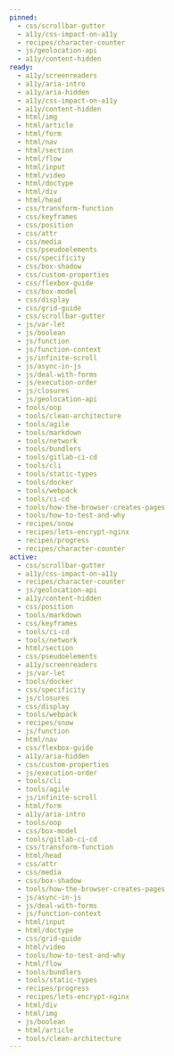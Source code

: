 ```yaml
---
pinned:
  - css/scrollbar-gutter
  - a11y/css-impact-on-a11y
  - recipes/character-counter
  - js/geolocation-api
  - a11y/content-hidden
ready:
  - a11y/screenreaders
  - a11y/aria-intro
  - a11y/aria-hidden
  - a11y/css-impact-on-a11y
  - a11y/content-hidden
  - html/img
  - html/article
  - html/form
  - html/nav
  - html/section
  - html/flow
  - html/input
  - html/video
  - html/doctype
  - html/div
  - html/head
  - css/transform-function
  - css/keyframes
  - css/position
  - css/attr
  - css/media
  - css/pseudoelements
  - css/specificity
  - css/box-shadow
  - css/custom-properties
  - css/flexbox-guide
  - css/box-model
  - css/display
  - css/grid-guide
  - css/scrollbar-gutter
  - js/var-let
  - js/boolean
  - js/function
  - js/function-context
  - js/infinite-scroll
  - js/async-in-js
  - js/deal-with-forms
  - js/execution-order
  - js/closures
  - js/geolocation-api
  - tools/oop
  - tools/clean-architecture
  - tools/agile
  - tools/markdown
  - tools/network
  - tools/bundlers
  - tools/gitlab-ci-cd
  - tools/cli
  - tools/static-types
  - tools/docker
  - tools/webpack
  - tools/ci-cd
  - tools/how-the-browser-creates-pages
  - tools/how-to-test-and-why
  - recipes/snow
  - recipes/lets-encrypt-nginx
  - recipes/progress
  - recipes/character-counter
active:
  - css/scrollbar-gutter
  - a11y/css-impact-on-a11y
  - recipes/character-counter
  - js/geolocation-api
  - a11y/content-hidden
  - css/position
  - tools/markdown
  - css/keyframes
  - tools/ci-cd
  - tools/network
  - html/section
  - css/pseudoelements
  - a11y/screenreaders
  - js/var-let
  - tools/docker
  - css/specificity
  - js/closures
  - css/display
  - tools/webpack
  - recipes/snow
  - js/function
  - html/nav
  - css/flexbox-guide
  - a11y/aria-hidden
  - css/custom-properties
  - js/execution-order
  - tools/cli
  - tools/agile
  - js/infinite-scroll
  - html/form
  - a11y/aria-intro
  - tools/oop
  - css/box-model
  - tools/gitlab-ci-cd
  - css/transform-function
  - html/head
  - css/attr
  - css/media
  - css/box-shadow
  - tools/how-the-browser-creates-pages
  - js/async-in-js
  - js/deal-with-forms
  - js/function-context
  - html/input
  - html/doctype
  - css/grid-guide
  - html/video
  - tools/how-to-test-and-why
  - html/flow
  - tools/bundlers
  - tools/static-types
  - recipes/progress
  - recipes/lets-encrypt-nginx
  - html/div
  - html/img
  - js/boolean
  - html/article
  - tools/clean-architecture
---
```


